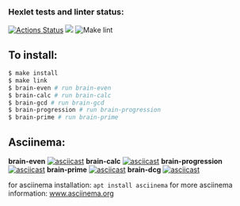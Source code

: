 ### Hexlet tests and linter status:

[![Actions Status](https://github.com/OlgaKruzh/frontend-project-lvl1/workflows/hexlet-check/badge.svg)](https://github.com/OlgaKruzh/frontend-project-lvl1/actions)
<a href="https://codeclimate.com/github/OlgaKruzh/frontend-project-lvl1/maintainability"><img src="https://api.codeclimate.com/v1/badges/37c679a94336d27c0ad8/maintainability" /></a>
![Make lint](https://github.com/OlgaKruzh/frontend-project-lvl1/workflows/Make%20lint/badge.svg)

## To install:

```sh
$ make install
$ make link 
$ brain-even # run brain-even
$ brain-calc # run brain-calc
$ brain-gcd # run brain-gcd
$ brain-progression # run brain-progression
$ brain-prime # run brain-prime

```

## Asciinema:
**brain-even**
[![asciicast](https://asciinema.org/a/414046.svg)](https://asciinema.org/a/414046)
**brain-calc**
[![asciicast](https://asciinema.org/a/YMI3YNXusPvjmHGQQGBIPrhoM.svg)](https://asciinema.org/a/YMI3YNXusPvjmHGQQGBIPrhoM)
**brain-progression**
[![asciicast](https://asciinema.org/a/jZhYJ6HM2cbYKVQTWww2OGTZ6.svg)](https://asciinema.org/a/jZhYJ6HM2cbYKVQTWww2OGTZ6)
**brain-prime**
[![asciicast](https://asciinema.org/a/TxDOorMwDfvm90S5CULQxHwbT.svg)](https://asciinema.org/a/TxDOorMwDfvm90S5CULQxHwbT)
**brain-dcg**
[![asciicast](https://asciinema.org/a/YMI3YNXusPvjmHGQQGBIPrhoM.svg)](https://asciinema.org/a/YMI3YNXusPvjmHGQQGBIPrhoM)

for asciinema installation: `apt install asciinema`
for more asciinema information: www.asciinema.org